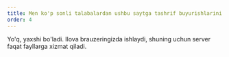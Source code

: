 ```yaml
---
title: Men ko'p sonli talabalardan ushbu saytga tashrif buyurishlarini so'rayman. Bu sizning serveringizni buzadimi?
order: 4
---
```


Yo'q, yaxshi bo'ladi. Ilova brauzeringizda ishlaydi, shuning uchun server faqat fayllarga xizmat qiladi. 